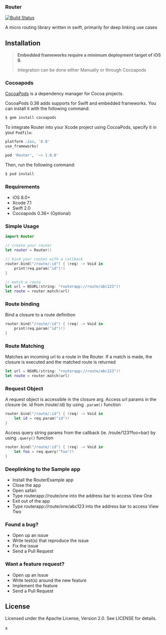 ### Router
[![Build Status](https://travis-ci.org/ViacomInc/Router.svg)](https://travis-ci.org/ViacomInc/Router)

A micro routing library written in swift, primarily for deep linking use cases

## Installation

> **Embedded frameworks require a minimum deployment target of iOS 8.**
>
> Integration can be done either Manually or through Cocoapods 
> 

### Cocoapods

[CocoaPods](http://cocoapods.org) is a dependency manager for Cocoa projects.

CocoaPods 0.36 adds supports for Swift and embedded frameworks. You can install it with the following command:

```bash
$ gem install cocoapods
```

To integrate Router into your Xcode project using CocoaPods, specify it in your `Podfile`:

```ruby
platform :ios, '8.0'
use_frameworks!

pod 'Router', '~> 1.0.0'
```

Then, run the following command:

```bash
$ pod install
```

### Requirements

- iOS 8.0+
- Xcode 7.1
- Swift 2.0
- Cocoapods 0.36+ (Optional)

### Simple Usage

```swift
import Router

// create your router
let router = Router()

// bind your routes with a callback
router.bind("/route/:id") { (req) -> Void in
    print(req.param("id")!)
}

// match a route
let url = NSURL(string: "routerapp://route/abc123")!
let route = router.match(url)
```

### Route binding

Bind a closure to a route definition

```swift
router.bind("/route/:id") { (req) -> Void in
    print(req.param("id")!)
}
```

### Route Matching

Matches an incoming url to a route in the Router. If a match is made, the closure is executed and the matched route is returned

```swift
let url = NSURL(string: "routerapp://route/abc123")!
let route = router.match(url)
```


### Request Object

A request object is accessible in the closure arg. Access url params in the closure (ie. id from /route/:id) by using ```.param()``` function

```swift
router.bind("/route/:id") { (req) -> Void in
	let id = req.param("id")!
}
```

Access query string params from the callback (ie. /route/123?foo=bar) by using ```.query()``` function

```swift
router.bind("/route/:id") { (req) -> Void in
	let foo = req.query("foo")! 
}
```

### Deeplinking to the Sample app

- Install the RouterExample app
- Close the app
- Open safari
- Type routerapp://route/one into the address bar to access View One
- Exit out of the app
- Type routerapp://route/one/abc123 into the address bar to access View Two

### Found a bug?

- Open up an issue
- Write test(s) that reproduce the issue
- Fix the issue
- Send a Pull Request

### Want a feature request?

- Open up an Issue
- Write test(s) around the new feature
- Implement the feature
- Send a Pull Request

## License

Licensed under the Apache License, Version 2.0. See LICENSE for details.

s
